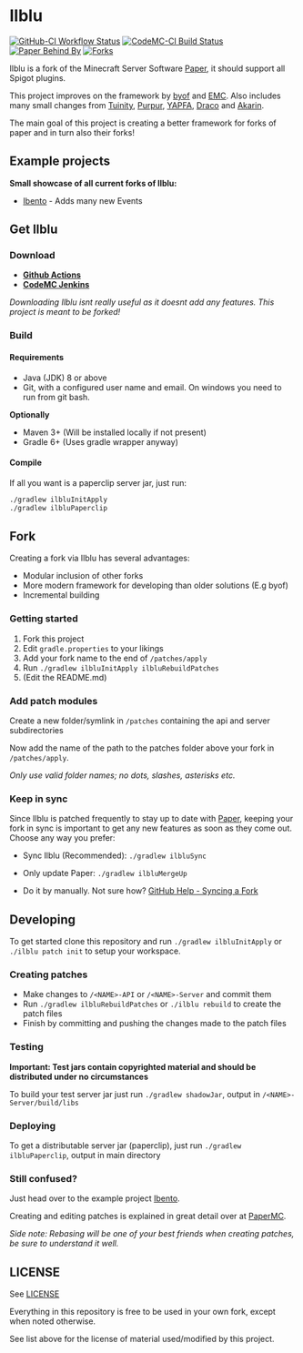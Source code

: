 # Ilblu

[![GitHub-CI Workflow Status](https://badgen.net/github/checks/Paul1365972/Ilblu?label=Github%20Build&icon=github&cache=900)](https://github.com/Paul1365972/Ilblu/actions?query=workflow%3A%22Build%22)
[![CodeMC-CI Build Status](https://badgen.net/runkit/jenkins-status-vbryjbp7mcuc/ci.codemc.io%2Fjob%2FPaul1365972%2Fjob%2FIlblu?label=CodeMC%20Build&icon=https%3A%2F%2Fsvgshare.com%2Fi%2FKEK.svg&cache=900)](https://ci.codemc.io/job/Paul1365972/job/Ilblu/)
[![Paper Behind By](https://badgen.net/runkit/behind-paper-0pf96gidt2a1/Paul1365972/Ilblu?icon=git&cache=1800)](https://github.com/PaperMC/Paper)
[![Forks](https://badgen.net/github/forks/Paul1365972/Ilblu?label=Forks&icon=https%3A%2F%2Fsvgshare.com%2Fi%2FKFz.svg&cache=10800)](https://github.com/Paul1365972/Ilblu/network/members)

Ilblu is a fork of the Minecraft Server Software [Paper](https://github.com/PaperMC/Paper), it should support all Spigot plugins.

This project improves on the framework by [byof](https://github.com/electronicboy/byof) and [EMC](https://github.com/starlis/empirecraft). Also includes many small changes from [Tuinity](https://github.com/Spottedleaf/Tuinity), [Purpur](https://github.com/pl3xgaming/Purpur), [YAPFA](https://github.com/tr7zw/YAPFA), [Draco](https://github.com/Draycia/Draco) and [Akarin](https://github.com/Akarin-project/Akarin).

The main goal of this project is creating a better framework for forks of paper and in turn also their forks!

## Example projects

**Small showcase of all current forks of Ilblu:**

- [Ibento](https://github.com/Paul1365972/Ibento) - Adds many new Events

## Get Ilblu

### Download

- [**Github Actions**](https://github.com/Paul1365972/Ilblu/actions?query=workflow%3A%22Build%22)
- [**CodeMC Jenkins**](https://ci.codemc.io/job/Paul1365972/job/Ilblu/lastSuccessfulBuild)

*Downloading Ilblu isnt really useful as it doesnt add any features. This project is meant to be forked!*


### Build

#### Requirements

- Java (JDK) 8 or above
- Git, with a configured user name and email. 
  On windows you need to run from git bash.

**Optionally**

- Maven 3+ (Will be installed locally if not present)
- Gradle 6+ (Uses gradle wrapper anyway)

#### Compile

If all you want is a paperclip server jar, just run:
```sh
./gradlew ilbluInitApply
./gradlew ilbluPaperclip
```

## Fork

Creating a fork via Ilblu has several advantages:
- Modular inclusion of other forks
- More modern framework for developing than older solutions (E.g byof)
- Incremental building

### Getting started

1. Fork this project
2. Edit `gradle.properties` to your likings
3. Add your fork name to the end of `/patches/apply`
4. Run ```./gradlew ilbluInitApply ilbluRebuildPatches```
5. (Edit the README.md)

### Add patch modules

Create a new folder/symlink in `/patches` containing the api and server subdirectories

Now add the name of the path to the patches folder above your fork in `/patches/apply`.

*Only use valid folder names; no dots, slashes, asterisks etc.*

### Keep in sync

Since Ilblu is patched frequently to stay up to date with [Paper](https://github.com/PaperMC/Paper), keeping your fork in sync is important to get any new features as soon as they come out. Choose any way you prefer:

- Sync Ilblu (Recommended): `./gradlew ilbluSync`

- Only update Paper: `./gradlew ilbluMergeUp`

- Do it by manually. Not sure how? [GitHub Help - Syncing a Fork](https://help.github.com/en/github/collaborating-with-issues-and-pull-requests/syncing-a-fork)

## Developing

To get started clone this repository and run `./gradlew ilbluInitApply` or `./ilblu patch init` to setup your workspace.

### Creating patches

- Make changes to `/<NAME>-API` or `/<NAME>-Server` and commit them
- Run `./gradlew ilbluRebuildPatches` or `./ilblu rebuild`  to create the patch files
- Finish by committing and pushing the changes made to the patch files

### Testing

**Important: Test jars contain copyrighted material and should be distributed under no circumstances**

To build your test server jar just run ```./gradlew shadowJar```, output in `/<NAME>-Server/build/libs`

### Deploying

To get a distributable server jar (paperclip), just run ```./gradlew ilbluPaperclip```, output in main directory

### Still confused?

Just head over to the example project [Ibento](https://github.com/Paul1365972/Ibento).

Creating and editing patches is explained in great detail over at [PaperMC](https://github.com/PaperMC/Paper/blob/master/CONTRIBUTING.md).

*Side note: Rebasing will be one of your best friends when creating patches, be sure to understand it well.*

## LICENSE

See [LICENSE](LICENSE)

Everything in this repository is free to be used in your own fork, except when noted otherwise. 

See list above for the license of material used/modified by this project.
